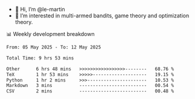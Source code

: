 - 👋 Hi, I’m @le-martin
- 👀 I’m interested in multi-armed bandits, game theory and optimization theory.
<!---- 💞️ I’m looking to collaborate on ...
- 📫 How to reach me ...-->

<!---
Tutorial for using WakaTime stats in GitHub profile: https://github.com/athul/waka-readme
-->

📊 Weekly development breakdown
<!--START_SECTION:waka-->

```txt
From: 05 May 2025 - To: 12 May 2025

Total Time: 9 hrs 53 mins

Other      6 hrs 48 mins   >>>>>>>>>>>>>>>>>--------   68.76 %
TeX        1 hr 53 mins    >>>>>--------------------   19.15 %
Python     1 hr 2 mins     >>>----------------------   10.53 %
Markdown   3 mins          -------------------------   00.54 %
CSV        2 mins          -------------------------   00.48 %
```

<!--END_SECTION:waka-->

<!---
le-martin/le-martin is a ✨ special ✨ repository because its `README.md` (this file) appears on your GitHub profile.
You can click the Preview link to take a look at your changes.
--->
